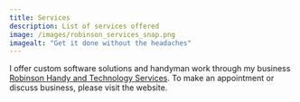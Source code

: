 ```yaml
---
title: Services
description: List of services offered
image: /images/robinson_services_snap.png
imagealt: "Get it done without the headaches"
---
```


I offer custom software solutions and handyman work  through my business
<a href="https://rthservices.net" target="_blank">Robinson Handy and Technology Services</a>. To 
make an appointment or discuss business, please visit the website.
